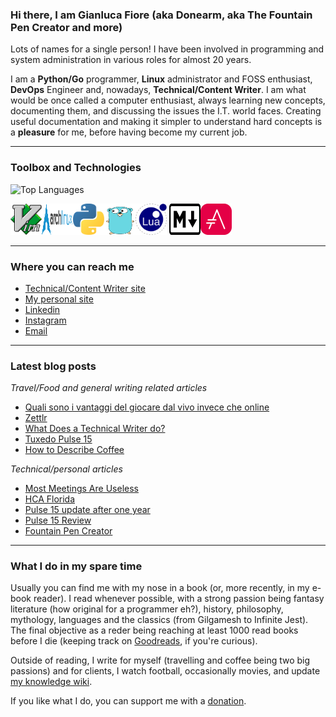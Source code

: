 ### Hi there, I am Gianluca Fiore (aka Donearm, aka The Fountain Pen Creator and more)

Lots of names for a single person! I have been involved in programming and system administration in various roles for almost 20 years.

I am a **Python/Go** programmer, **Linux** administrator and FOSS enthusiast, **DevOps** Engineer and, nowadays, **Technical/Content Writer**. I am what would be once called a computer enthusiast, always learning new concepts, documenting them, and discussing the issues the I.T. world faces. Creating useful documentation and making it simpler to understand hard concepts is a **pleasure** for me, before having become my current job.

----

### Toolbox and Technologies

![Top Languages](https://github-readme-stats.vercel.app/api/top-langs/?username=Donearm&theme=tokyonight)

<img src="vim.svg" alt="Vim Logo" width="50" height="50"/><img src="archlinux.svg" alt="Archlinux Logo" width="50" height="50"/><img src="python.svg" alt="Python Logo" width="50" height="50"/><img src="golang.svg" alt="Golang logo" width="50" height="50"/><img src="lua.svg" alt="Lua logo" width="50" height="50"/> <img src="markdown.svg" alt="Markdown logo" width="50" height="50"/><img src="asciidoctor.svg" alt="Asciidoctor logo" width="50" height="50"/>

----

### Where you can reach me

* [Technical/Content Writer site](https://www.fountainpencreator.com)
* [My personal site](https://www.gianlucafiore.it)
* [Linkedin](https://www.linkedin.com/in/gianluca-fiore-a70913b6)
* [Instagram](https://www.instagram.com/gianlucadfiore)
* [Email](mailto:gianlucafiore@fountainpencreator.com)

----

### Latest blog posts

_Travel/Food and general writing related articles_
<!-- FPC:START -->
- [Quali sono i vantaggi del giocare dal vivo invece che online](https://www.fountainpencreator.com/project/quali_sono_i_vantaggi_del_giocare_dal_vivo_invece_che_online/)
- [Zettlr](https://www.fountainpencreator.com/project/archwiki_zettlr/)
- [What Does a Technical Writer do?](https://www.fountainpencreator.com/post/what_does_a_technical_writer_do/)
- [Tuxedo Pulse 15](https://www.fountainpencreator.com/project/archwiki_tuxedo_pulse_15/)
- [How to Describe Coffee](https://www.fountainpencreator.com/post/how_to_describe_coffee/)
<!-- FPC:END -->

_Technical/personal articles_
<!-- GF:START -->
- [Most Meetings Are Useless](https://www.gianlucafiore.it/blog/most-meetings-are-useless/)
- [HCA Florida](https://www.gianlucafiore.it/hca-florida/)
- [Pulse 15 update after one year](https://www.gianlucafiore.it/blog/pulse-15-update-after-one-year/)
- [Pulse 15 Review](https://www.gianlucafiore.it/blog/pulse-15-review/)
- [Fountain Pen Creator](https://www.gianlucafiore.it/blog/fountain-pen-creator/)
<!-- GF:END -->

----

### What I do in my spare time

Usually you can find me with my nose in a book (or, more recently, in my e-book reader). I read whenever possible, with a strong passion being fantasy literature (how original for a programmer eh?), history, philosophy, mythology, languages and the classics (from Gilgamesh to Infinite Jest). The final objective as a reder being reaching at least 1000 read books before I die (keeping track on [Goodreads](https://www.goodreads.com/review/list/25653929-gianluca-fiore?ref=nav_mybooks), if you're curious).

Outside of reading, I write for myself (travelling and coffee being two big passions) and for clients, I watch football, occasionally movies, and update [my knowledge wiki](https://www.gianlucafiore.it/Personal-Wiki/).

If you like what I do, you can support me with a [donation](https://ko-fi.com/W7W7KA0Z).


<!--
**Donearm/Donearm** is a ✨ _special_ ✨ repository because its `README.md` (this file) appears on your GitHub profile.

Here are some ideas to get you started:

- 🔭 I’m currently working on ...
- 🌱 I’m currently learning ...
- 👯 I’m looking to collaborate on ...
- 🤔 I’m looking for help with ...
- 💬 Ask me about ...
- 📫 How to reach me: ...
- 😄 Pronouns: ...
- ⚡ Fun fact: ...
-->
